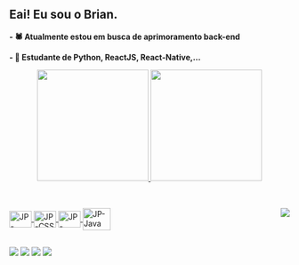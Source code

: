 ## Eai! Eu sou o Brian.

**- 🕷 Atualmente estou em busca de aprimoramento back-end**

**- 🌱 Estudante de Python, ReactJS, React-Native,...**

<div align="center">
  <a href="https://github.com/BrianCosta2004">
  <img height="200em" src="https://github-readme-stats.vercel.app/api?username=BrianCosta2004&show_icons=true&theme=codeSTACKr&include_all_commits=true&count_private=true"/>
  <img height="200em" src="https://github-readme-stats.vercel.app/api/top-langs/?username=BrianCosta2004&layout=compact&langs_count=7&theme=codeSTACKr"/>
</div>
  
##
  
<div style="display: inline_block"><br>
  <img align="center" alt="JP-HTML" height="30" width="40" src="https://cdn.jsdelivr.net/gh/devicons/devicon/icons/html5/html5-plain.svg">
  <img align="center" alt="JP-CSS" height="30" width="40" src="https://cdn.jsdelivr.net/gh/devicons/devicon/icons/css3/css3-plain.svg">
  <img align="center" alt="JP-Angular" height="30" width="40" src="https://cdn.jsdelivr.net/gh/devicons/devicon/icons/c/c-plain.svg" />
  <img align="center" alt="JP-Java" height="40" width="50" src="https://cdn.jsdelivr.net/gh/devicons/devicon/icons/java/java-original.svg" />
  <img align="right" src="https://cdn.discordapp.com/attachments/973288624676286474/981945953340751912/rick-ashley-dance.gif">
 </div>
  
##

<div>
  <a href="https://www.instagram.com/briancosta2004/" target="_blank"><img src="https://img.shields.io/badge/-Instagram-%23E4405F?style=for-the-badge&logo=instagram&logoColor=white" target="_blank"></a> 
  <a href = "mailto:brianhcosta@gmail.com"><img src="https://img.shields.io/badge/-Gmail-%23333?style=for-the-badge&logo=gmail&logoColor=white" target="_blank"></a>
  <a href="www.linkedin.com/in/brian-costa-a39b34217" target="_blank"><img src="https://img.shields.io/badge/-LinkedIn-%230077B5?style=for-the-badge&logo=linkedin&logoColor=white" target="_blank"></a> 
  <a href="https://steamcommunity.com/profiles/76561198812622877/" target="_blank"><img src="https://img.shields.io/badge/Steam-000000?style=for-the-badge&logo=steam&logoColor=white" target="_blank"></a>
  </div>

